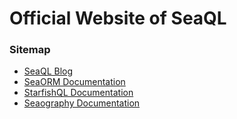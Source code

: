 # Official Website of SeaQL

### Sitemap

- [SeaQL Blog](https://www.sea-ql.org/blog/)
- [SeaORM Documentation](https://www.sea-ql.org/SeaORM/)
- [StarfishQL Documentation](https://www.sea-ql.org/StarfishQL/)
- [Seaography Documentation](https://www.sea-ql.org/Seaography/)

